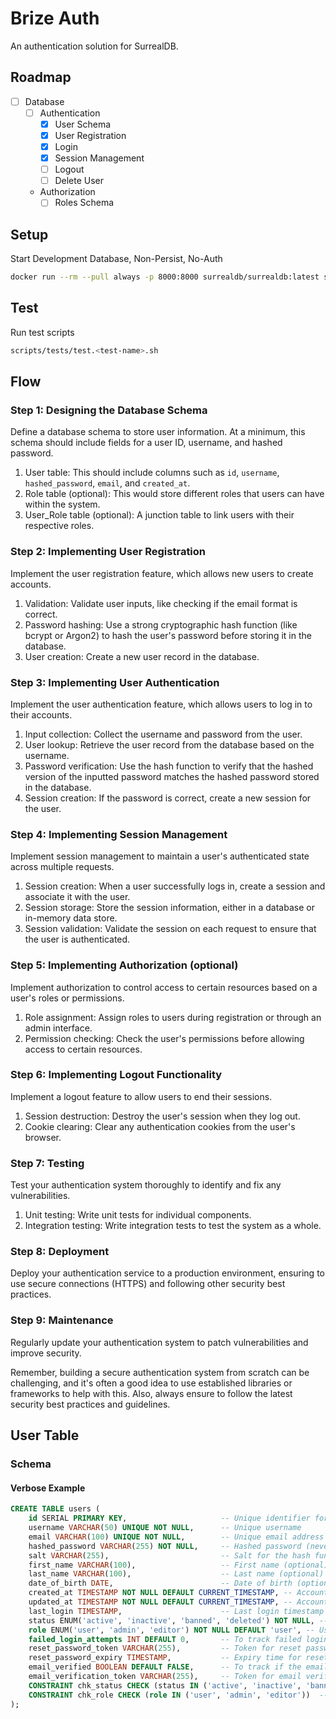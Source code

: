 # Brize Auth

An authentication solution for SurrealDB.

## Roadmap

- [ ] Database
  - [ ] Authentication
    - [x] User Schema
    - [x] User Registration
    - [x] Login
    - [x] Session Management
    - [ ] Logout
    - [ ] Delete User
  - Authorization
    - [ ] Roles Schema

## Setup

Start Development Database, Non-Persist, No-Auth

```bash
docker run --rm --pull always -p 8000:8000 surrealdb/surrealdb:latest start
```

## Test

Run test scripts

```bash
scripts/tests/test.<test-name>.sh
```

## Flow

### Step 1: Designing the Database Schema

Define a database schema to store user information. At a minimum, this schema should include fields for a user ID, username, and hashed password.

1. User table: This should include columns such as `id`, `username`, `hashed_password`, `email`, and `created_at`.
2. Role table (optional): This would store different roles that users can have within the system.
3. User_Role table (optional): A junction table to link users with their respective roles.

### Step 2: Implementing User Registration

Implement the user registration feature, which allows new users to create accounts.

1. Validation: Validate user inputs, like checking if the email format is correct.
2. Password hashing: Use a strong cryptographic hash function (like bcrypt or Argon2) to hash the user's password before storing it in the database.
3. User creation: Create a new user record in the database.

### Step 3: Implementing User Authentication

Implement the user authentication feature, which allows users to log in to their accounts.

1. Input collection: Collect the username and password from the user.
2. User lookup: Retrieve the user record from the database based on the username.
3. Password verification: Use the hash function to verify that the hashed version of the inputted password matches the hashed password stored in the database.
4. Session creation: If the password is correct, create a new session for the user.

### Step 4: Implementing Session Management

Implement session management to maintain a user's authenticated state across multiple requests.

1. Session creation: When a user successfully logs in, create a session and associate it with the user.
2. Session storage: Store the session information, either in a database or in-memory data store.
3. Session validation: Validate the session on each request to ensure that the user is authenticated.

### Step 5: Implementing Authorization (optional)

Implement authorization to control access to certain resources based on a user's roles or permissions.

1. Role assignment: Assign roles to users during registration or through an admin interface.
2. Permission checking: Check the user's permissions before allowing access to certain resources.

### Step 6: Implementing Logout Functionality

Implement a logout feature to allow users to end their sessions.

1. Session destruction: Destroy the user's session when they log out.
2. Cookie clearing: Clear any authentication cookies from the user's browser.

### Step 7: Testing

Test your authentication system thoroughly to identify and fix any vulnerabilities.

1. Unit testing: Write unit tests for individual components.
2. Integration testing: Write integration tests to test the system as a whole.

### Step 8: Deployment

Deploy your authentication service to a production environment, ensuring to use secure connections (HTTPS) and following other security best practices.

### Step 9: Maintenance

Regularly update your authentication system to patch vulnerabilities and improve security.

Remember, building a secure authentication system from scratch can be challenging, and it's often a good idea to use established libraries or frameworks to help with this. Also, always ensure to follow the latest security best practices and guidelines.

## User Table

### Schema

#### Verbose Example

```sql
CREATE TABLE users (
    id SERIAL PRIMARY KEY,                     -- Unique identifier for each user
    username VARCHAR(50) UNIQUE NOT NULL,      -- Unique username
    email VARCHAR(100) UNIQUE NOT NULL,        -- Unique email address
    hashed_password VARCHAR(255) NOT NULL,     -- Hashed password (never store plain text passwords)
    salt VARCHAR(255),                         -- Salt for the hash function (if not included in the hashed password)
    first_name VARCHAR(100),                   -- First name (optional)
    last_name VARCHAR(100),                    -- Last name (optional)
    date_of_birth DATE,                        -- Date of birth (optional, consider privacy implications)
    created_at TIMESTAMP NOT NULL DEFAULT CURRENT_TIMESTAMP, -- Account creation timestamp
    updated_at TIMESTAMP NOT NULL DEFAULT CURRENT_TIMESTAMP, -- Account update timestamp
    last_login TIMESTAMP,                      -- Last login timestamp (optional)
    status ENUM('active', 'inactive', 'banned', 'deleted') NOT NULL, -- Account status
    role ENUM('user', 'admin', 'editor') NOT NULL DEFAULT 'user', -- User role (for permission levels)
    failed_login_attempts INT DEFAULT 0,       -- To track failed login attempts (for security features)
    reset_password_token VARCHAR(255),         -- Token for reset password functionality (optional)
    reset_password_expiry TIMESTAMP,           -- Expiry time for reset password token (optional)
    email_verified BOOLEAN DEFAULT FALSE,      -- To track if the email address is verified (optional)
    email_verification_token VARCHAR(255),     -- Token for email verification (optional)
    CONSTRAINT chk_status CHECK (status IN ('active', 'inactive', 'banned', 'deleted')), -- Check constraint for status
    CONSTRAINT chk_role CHECK (role IN ('user', 'admin', 'editor'))  -- Check constraint for role
);
```
